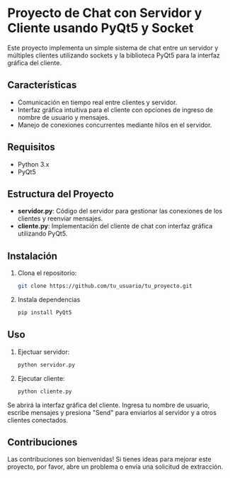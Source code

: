 # Proyecto de Chat con Servidor y Cliente usando PyQt5 y Socket

Este proyecto implementa un simple sistema de chat entre un servidor y múltiples clientes utilizando sockets y la biblioteca PyQt5 para la interfaz gráfica del cliente.

## Características

- Comunicación en tiempo real entre clientes y servidor.
- Interfaz gráfica intuitiva para el cliente con opciones de ingreso de nombre de usuario y mensajes.
- Manejo de conexiones concurrentes mediante hilos en el servidor.

## Requisitos

- Python 3.x
- PyQt5

## Estructura del Proyecto

- **servidor.py**: Código del servidor para gestionar las conexiones de los clientes y reenviar mensajes.
- **cliente.py**: Implementación del cliente de chat con interfaz gráfica utilizando PyQt5.

## Instalación

1. Clona el repositorio:

   ```bash
   git clone https://github.com/tu_usuario/tu_proyecto.git

2. Instala dependencias
   ```bash
   pip install PyQt5

## Uso

1. Ejectuar servidor:
   ```bash
   python servidor.py
   
2. Ejecutar cliente:
      ```bash
   python cliente.py
      
Se abrirá la interfaz gráfica del cliente. Ingresa tu nombre de usuario, escribe mensajes y presiona "Send" para enviarlos al servidor y a otros clientes conectados.

## Contribuciones
Las contribuciones son bienvenidas! Si tienes ideas para mejorar este proyecto, por favor, abre un problema o envía una solicitud de extracción.
